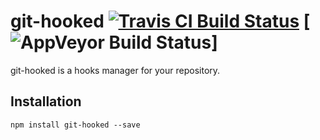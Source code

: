 git-hooked [![Travis CI Build Status](https://travis-ci.org/scurker/git-hooked.svg?branch=master)](https://travis-ci.org/scurker/git-hooked) [![AppVeyor Build Status](https://ci.appveyor.com/api/projects/status/pj5qytca6dkh1d4a/branch/master?svg=true)]
==========

git-hooked is a hooks manager for your repository.

## Installation

`npm install git-hooked --save`